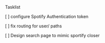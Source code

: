 Tasklist

[ ] configure Spotify Authentication token

[ ] fix routing for user/ paths

[ ] Design search page to mimic sportify closer